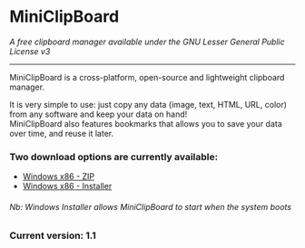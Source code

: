 # MiniClipBoard
*A free clipboard manager available under the GNU Lesser General Public License v3*
***

MiniClipBoard is a cross-platform, open-source and lightweight clipboard manager.

It is very simple to use: just copy any data (image, text, HTML, URL, color) from any software and keep your data on hand!  
MiniClipBoard also features bookmarks that allows you to save your data over time, and reuse it later.

### Two download options are currently available:
* [Windows x86 - ZIP](https://github.com/GregPlusPlus/MiniClipBoard/raw/master/Win_builds/release_Winx86_v1.1.zip)
* [Windows x86 - Installer](https://github.com/GregPlusPlus/MiniClipBoard/raw/master/Win_builds/setup_MiniClipBoard_v1.1_Winx86.exe)
###### Nb: Windows Installer allows MiniClipBoard to start when the system boots
### Current version: 1.1
